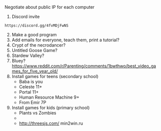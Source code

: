 Negotiate about public IP for each computer

1. Discord invite
```
https://discord.gg/4fvMDjFwNS
```
2. Make a good program
3. Add emails for everyone, teach them, print a tutorial?
4. Crypt of the necrodancer?
5. Untitled Goose Game?
6. Stardew Valley?
7. Bluey? https://www.reddit.com/r/Parenting/comments/1bwthwo/best_video_games_for_five_year_old/
8. Install games for teens (secondary school)
	- Baba is you
	- Celeste 11+
	- Portal 11+
	- Human Resource Machine 9+
	- From Emir 7P
9. Install games for kids (primary school)
	- Plants vs Zombies
	- 
	- http://threesjs.com/
min2win.ru